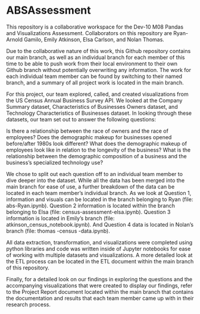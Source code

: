 # ABSAssessment

This repository is a collaborative workspace for the Dev-10 M08 Pandas and Visualizations Assessment. Collaborators on this repository are Ryan-Arnold Gamilo, Emily Atkinson, Elsa Carlson, and Nolan Thomas.

Due to the collaborative nature of this work, this Github repository contains our main branch, as well as an individual branch for each member of this time to be able to push work from their local environment to their own Github branch without potentially overwriting any information. The work for each individual team member can be found by switching to their named branch, and a summary of all project work is located in the main branch.

For this project, our team explored, called, and created visualizations from the US Census Annual Business Survey API. We looked at the Company Summary dataset, Characteristics of Businesses Owners dataset, and Technology Characteristics of Businesses dataset. In looking through these datasets, our team set out to answer the following questions:

Is there a relationship between the race of owners and the race of employees?
Does the demographic makeup for businesses opened before/after 1980s look different?
What does the demographic makeup of employees look like in relation to the longevity of the business?
What is the relationship between the demographic composition of a business and the business’s specialized technology use?

We chose to split out each question off to an individual team member to dive deeper into the dataset. While all the data has been merged into the main branch for ease of use, a further breakdown of the data can be located in each team member’s individual branch. 
As we look at Question 1, information and visuals can be located in the branch belonging to Ryan (file: abs-Ryan.ipynb).
Question 2 information is located within the branch belonging to Elsa (file: census-assessment-elsa.ipynb). 
Question 3 information is located in Emily’s branch (file: atkinson_census_notebook.ipynb). 
And Question 4 data is located in Nolan’s branch (file: thomas -census -data.ipynb).

All data extraction, transformation, and visualizations were completed using python libraries and code was written inside of Jupyter notebooks for ease of working with multiple datasets and visualizations. 
A more detailed look at the ETL process can be located in the ETL document within the main branch of this repository.

Finally, for a detailed look on our findings in exploring the questions and the accompanying visualizations that were created to display our findings, refer to the Project Report document located within the main branch that contains the documentation and results that each team member came up with in their research process.
